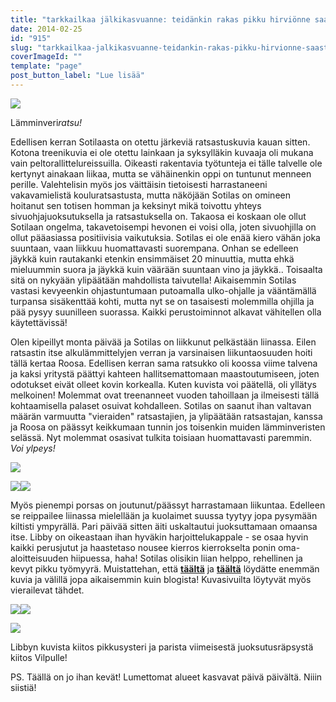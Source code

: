 ```yaml
---
title: "tarkkailkaa jälkikasvuanne: teidänkin rakas pikku hirviönne saastaa kotiin salakuljettaa!"
date: 2014-02-25
id: "915"
slug: "tarkkailkaa-jalkikasvuanne-teidankin-rakas-pikku-hirvionne-saastaa-kotiin-salakuljettaa"
coverImageId: ""
template: "page"
post_button_label: "Lue lisää"
---
```


[![](/images/IMG_0288_.jpg)](http://1.bp.blogspot.com/-dNV6KP6_nfI/Uwy2FfnpAQI/AAAAAAAAH84/q8r1v9UWXro/s1600/IMG_0288_.jpg)

Lämminveri*ratsu!*

Edellisen kerran Sotilaasta on otettu järkeviä ratsastuskuvia kauan sitten. Kotona treenikuvia ei ole otettu lainkaan ja syksylläkin kuvaaja oli mukana vain peltorallittelureissuilla. Oikeasti rakentavia työtunteja ei tälle talvelle ole kertynyt ainakaan liikaa, mutta se vähäinenkin oppi on tuntunut menneen perille. Valehtelisin myös jos väittäisin tietoisesti harrastaneeni vakavamielistä kouluratsastusta, mutta näköjään Sotilas on omineen hoitanut sen totisen homman ja keksinyt mikä toivottu yhteys sivuohjajuoksutuksella ja ratsastuksella on. Takaosa ei koskaan ole ollut Sotilaan ongelma, takavetoisempi hevonen ei voisi olla, joten sivuohjilla on ollut pääasiassa positiivisia vaikutuksia. Sotilas ei ole enää kiero vähän joka suuntaan, vaan liikkuu huomattavasti suorempana. Onhan se edelleen jäykkä kuin rautakanki etenkin ensimmäiset 20 minuuttia, mutta ehkä mieluummin suora ja jäykkä kuin väärään suuntaan vino ja jäykkä.. Toisaalta sitä on nykyään ylipäätään mahdollista taivutella! Aikaisemmin Sotilas vastasi kevyeenkin ohjastuntumaan putoamalla ulko-ohjalle ja vääntämällä turpansa sisäkenttää kohti, mutta nyt se on tasaisesti molemmilla ohjilla ja pää pysyy suunilleen suorassa. Kaikki perustoiminnot alkavat vähitellen olla käytettävissä!

Olen kipeillyt monta päivää ja Sotilas on liikkunut pelkästään liinassa. Eilen ratsastin itse alkulämmittelyjen verran ja varsinaisen liikuntaosuuden hoiti tällä kertaa Roosa. Edellisen kerran sama ratsukko oli koossa viime talvena ja kaksi yritystä päättyi kahteen hallitsemattomaan maastoutumiseen, joten odotukset eivät olleet kovin korkealla. Kuten kuvista voi päätellä, oli yllätys melkoinen! Molemmat ovat treenanneet vuoden tahoillaan ja ilmeisesti tällä kohtaamisella palaset osuivat kohdalleen. Sotilas on saanut ihan valtavan määrän varmuutta "vieraiden" ratsastajien, ja ylipäätään ratsastajan, kanssa ja Roosa on päässyt keikkumaan tunnin jos toisenkin muiden lämminveristen selässä. Nyt molemmat osasivat tulkita toisiaan huomattavasti paremmin. _Voi ylpeys!_

[![](/images/IMG_0292_.jpg)](http://1.bp.blogspot.com/-ARJCqUfRMKY/Uwy2FrkkjOI/AAAAAAAAH88/dNqAYhddDBI/s1600/IMG_0292_.jpg)

[![](/images/IMG_0032_.jpg)](http://1.bp.blogspot.com/-3d8hMmt8nVM/UwzAxKaAPaI/AAAAAAAAH-Y/An9NtIDyAc8/s1600/IMG_0032_.jpg)[![](/images/IMG_0049_.jpg)](http://1.bp.blogspot.com/-MlmyUx1RyWs/UwzAxcpKKJI/AAAAAAAAH-g/QrHDYnTOZLo/s1600/IMG_0049_.jpg)

Myös pienempi porsas on joutunut/päässyt harrastamaan liikuntaa. Edelleen se reippailee liinassa mielellään ja kuolaimet suussa tyytyy jopa pysymään kiltisti ympyrällä. Pari päivää sitten äiti uskaltautui juoksuttamaan omaansa itse. Libby on oikeastaan ihan hyväkin harjoittelukappale - se osaa hyvin kaikki perusjutut ja haastetaso nousee kierros kierrokselta ponin oma-aloitteisuuden hiipuessa, haha! Sotilas olisikin liian helppo, rehellinen ja kevyt pikku työmyyrä. Muistattehan, että **[täältä](http://maisaw.otukset.fi/kuvat/2014/Iidaliina/)** ja **[täältä](http://maisaw.otukset.fi/kuvat/2014/Unknown+Soldier/)** löydätte enemmän kuvia ja välillä jopa aikaisemmin kuin blogista! Kuvasivuilta löytyvät myös vierailevat tähdet.

[![](/images/IMG_0214_.jpg)](http://3.bp.blogspot.com/-aldY9cVbJUM/UwzAy8ryJMI/AAAAAAAAH-0/2MK7WYg16v0/s1600/IMG_0214_.jpg)[![](/images/IMG_0318.JPG)](http://3.bp.blogspot.com/-IhT6UIs3Sb4/UwzGDFAERxI/AAAAAAAAH_I/doRtWR2t8oQ/s1600/IMG_0318.JPG)

[![](/images/IMG_0338_.jpg)](http://3.bp.blogspot.com/-_EZDqcdgRic/UwzGDvwD75I/AAAAAAAAH_Q/jIaWY_00vLM/s1600/IMG_0338_.jpg)

Libbyn kuvista kiitos pikkusysteri ja parista viimeisestä juoksutusräpsystä kiitos Vilpulle!

PS. Täällä on jo ihan kevät! Lumettomat alueet kasvavat päivä päivältä. Niiin siistiä!
